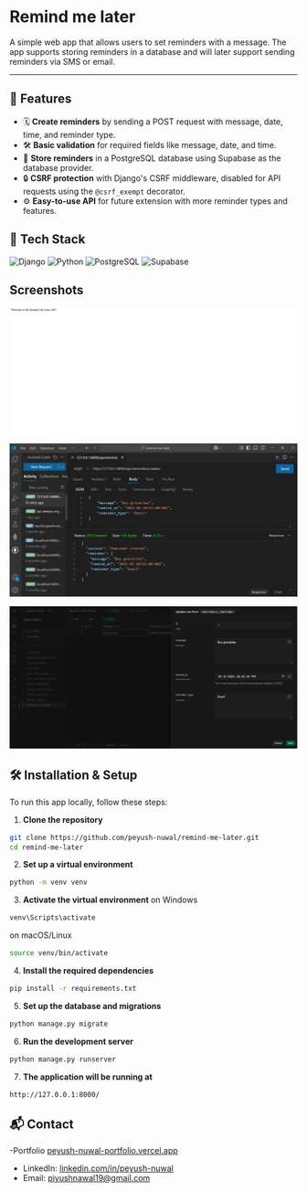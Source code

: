 
# Remind me later


A simple web app that allows users to set reminders with a message. The app supports storing reminders in a database and will later support sending reminders via SMS or email.



---



## 🚀 Features

- 🗓️ **Create reminders** by sending a POST request with message, date, time, and reminder type.
- 🛠️ **Basic validation** for required fields like message, date, and time.
- 💾 **Store reminders** in a PostgreSQL database using Supabase as the database provider.
- 🔒 **CSRF protection** with Django's CSRF middleware, disabled for API requests using the `@csrf_exempt` decorator.
- ⚙️ **Easy-to-use API** for future extension with more reminder types and features.

## 🧰 Tech Stack

![Django](https://img.shields.io/badge/Django-092E20?style=for-the-badge&logo=django&logoColor=white)
![Python](https://img.shields.io/badge/Python-3776AB?style=for-the-badge&logo=python&logoColor=white)
![PostgreSQL](https://img.shields.io/badge/PostgreSQL-4169E1?style=for-the-badge&logo=postgresql&logoColor=white)
![Supabase](https://img.shields.io/badge/Supabase-3ECF8E?style=for-the-badge&logo=supabase&logoColor=white)




## Screenshots

![App Screenshot](/ss/ss-1.png)

![App Screenshot](/ss/ss-2.png)

![App Screenshot](/ss/ss-3.png)







## 🛠 Installation & Setup

To run this app locally, follow these steps:

1. **Clone the repository**
```bash
git clone https://github.com/peyush-nuwal/remind-me-later.git
cd remind-me-later
```

2. **Set up a virtual environment**
```bash
python -m venv venv
```

3. **Activate the virtual environment**
 on Windows
```bash
venv\Scripts\activate

```
on macOS/Linux
```bash
source venv/bin/activate

```

4. **Install the required dependencies**
```bash
pip install -r requirements.txt

```

5. **Set up the database and migrations**
```bash
python manage.py migrate


```

6. **Run the development server**
```bash
python manage.py runserver


```

7. **The application will be running at**
```bash
http://127.0.0.1:8000/

```

## 📬 Contact

-Portfolio [peyush-nuwal-portfolio.vercel.app](https://peyush-nuwal-portfolio.vercel.app/)
- LinkedIn: [linkedin.com/in/peyush-nuwal](https://linkedin.com/in/peyush-nuwal)
- Email: piyushnawal19@gmail.com

